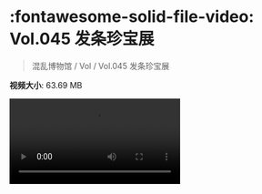 # :fontawesome-solid-file-video: Vol.045 发条珍宝展

> 混乱博物馆 / Vol / Vol.045 发条珍宝展

**视频大小**: 63.69 MB

<div class="video"><video src="https://file.hsyhx.top/archive/混乱博物馆/Vol/045.mp4" controls preload>🤔 您的浏览器不支持 video 标签</video></div>